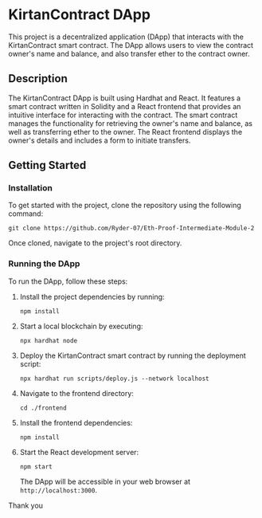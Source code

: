 
# KirtanContract DApp

This project is a decentralized application (DApp) that interacts with the KirtanContract smart contract. The DApp allows users to view the contract owner's name and balance, and also transfer ether to the contract owner.

## Description

The KirtanContract DApp is built using Hardhat and React. It features a smart contract written in Solidity and a React frontend that provides an intuitive interface for interacting with the contract. The smart contract manages the functionality for retrieving the owner's name and balance, as well as transferring ether to the owner. The React frontend displays the owner's details and includes a form to initiate transfers.

## Getting Started

### Installation

To get started with the project, clone the repository using the following command:

```
git clone https://github.com/Ryder-07/Eth-Proof-Intermediate-Module-2
```

Once cloned, navigate to the project's root directory.

### Running the DApp

To run the DApp, follow these steps:

1. Install the project dependencies by running:

   ```
   npm install
   ```

2. Start a local blockchain by executing:
   ```
   npx hardhat node
   ```

3. Deploy the KirtanContract smart contract by running the deployment script:

   ```
   npx hardhat run scripts/deploy.js --network localhost
   ```

4. Navigate to the frontend directory:

   ```
   cd ./frontend
   ```

5. Install the frontend dependencies:

   ```
   npm install
   ```

6. Start the React development server:

   ```
   npm start
   ```

   The DApp will be accessible in your web browser at `http://localhost:3000`.

Thank you  
